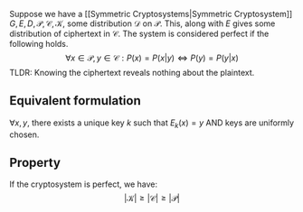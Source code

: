 Suppose we have a [[Symmetric Cryptosystems|Symmetric Cryptosystem]] $G,E,D,\mathcal{P},\mathcal{C},\mathcal{K}$, some distribution $\mathcal{D}$ on $\mathcal{P}$. This, along with $E$ gives some distribution of ciphertext in $\mathcal{C}$.
The system is considered perfect if the following holds.
$$\forall x\in \mathcal{P}, y\in\mathcal{C}:P(x)=P(x|y)\iff P(y)=P(y|x)$$
TLDR: Knowing the ciphertext reveals nothing about the plaintext.
## Equivalent formulation
$\forall x,y$, there exists a unique key $k$ such that $E_k(x)=y$ AND keys are uniformly chosen.
## Property
If the cryptosystem is perfect, we have:
$$
|\mathcal{K}|\geq |\mathcal{C}|\geq |\mathcal{P}|
$$